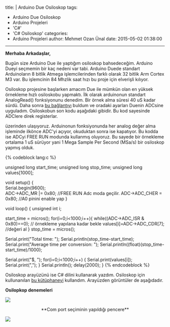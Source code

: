 title: |
  Arduino Due Osiloskop
tags:
  - Arduino Due Osiloskop
  - Arduino Projeleri
  - 'C#'
  - 'C# Osiloskop'
categories:
  - Arduino Projeleri
author: Mehmet Ozan Ünal
date: 2015-05-02 01:38:00
---
**Merhaba Arkadaşlar,**  

Bugün size Arduino Due ile yaptığım osiloskop bahsedeceğim. Arduino Dueyi seçmemin bir kaç nedeni var tabi. Arduino Duede standart Arduinoların 8 bitlik Atmega işlemcilerinden farklı olarak 32 bitlik Arm Cortex M3 var. Bu işlemcinin 84 Mhzlik saat hızı bu proje için elverişli kılıyor.  

Osiloskop projesine başlarken amacım Due ile mümkün olan en yüksek örnekleme hızlı osiloskobu yapmaktı. İlk olarak arduinonun standart AnalogRead() fonksiyonunu denedim. Bir örnek alma süresi 40 uS kadar sürdü. Daha sonra [bu bağlantıyı](http://frenki.net/2013/10/fast-analogread-with-arduino-due/) buldum ve oradaki ayarları Duenin ADCsine uyguladım. Osiloskobun son kodu aşağıdaki gibidir. Bu kod sayesinde ADClere direk registerlar.

<!-- more -->üzerinden ulaşıyoruz. Arduinonun fonksiyonunda her analog değer alma işleminde ilkönce ADC'yi açıyor, okuduktan sonra ise kapatıyor. Bu kodda ise ADCyi FREE RUN modunda kullanmış oluyoruz. Bu sayede bir örnekleme ortalama 1 uS sürüyor yani 1 Mega Sample Per Second (MSa/s) bir osiloskop yapmış olduk.  

{% codeblock lang:c %}

unsigned long start_time;
unsigned long stop_time;
unsigned long values[1000];

void setup() {        
  Serial.begin(9600);  
  ADC->ADC_MR |= 0x80;  //FREE RUN Adc moda geçilir.
  ADC->ADC_CHER = 0x80; //A0 pinini enable yap
}

void loop() {
  unsigned int i;
    
  start_time = micros();
  for(i=0;i<1000;i++){
    while((ADC->ADC_ISR & 0x80)==0); // örnekleme yapılana kadar bekle
    values[i]=ADC->ADC_CDR[7]; //değeri al
  }
  stop_time = micros();

  Serial.print("Total time: ");
  Serial.println(stop_time-start_time); 
  Serial.print("Average time per conversion: ");
  Serial.println((float)(stop_time-start_time)/1000);

  Serial.print("$, ");
  for(i=0;i<1000;i++) {
    Serial.print(values[i]);
    Serial.print(",");
  }
  Serial.println();
  delay(2000);
}
{% endcodeblock %}

Osiloskop arayüzünü ise C# dilini kullanarak yazdım. Osiloskop için kullunanılan [bu kütüphaneyi](http://www.oscilloscope-lib.com/) kullandım. Arayüzden görüntüler de aşağıdadır.  

**Osilopkop denemeleri**  

[![](http://1.bp.blogspot.com/-2hqhgXgLpO4/VUPq3PCaeNI/AAAAAAAAKXU/MFt7t_qRvxw/s1600/Ekran%2BAl%C4%B1nt%C4%B1s%C4%B1.PNG)](http://1.bp.blogspot.com/-2hqhgXgLpO4/VUPq3PCaeNI/AAAAAAAAKXU/MFt7t_qRvxw/s1600/Ekran%2BAl%C4%B1nt%C4%B1s%C4%B1.PNG)

<div class="separator" style="clear: both; text-align: center;">**Com port seçiminin yapıldığı pencere**</div>

[![](http://3.bp.blogspot.com/-qjoGyPZkfbo/VUPq3Oa3GDI/AAAAAAAAKXQ/U3Z8rgQdx3E/s1600/Ekran%2BAl%C4%B1nt%C4%B1s%C4%B12.PNG)](http://3.bp.blogspot.com/-qjoGyPZkfbo/VUPq3Oa3GDI/AAAAAAAAKXQ/U3Z8rgQdx3E/s1600/Ekran%2BAl%C4%B1nt%C4%B1s%C4%B12.PNG)